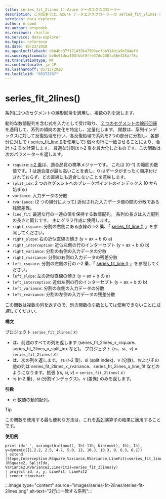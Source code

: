 ```yaml
---
title: series_fit_2lines ()-Azure データエクスプローラー
description: この記事では、Azure データエクスプローラーの series_fit_2lines () について説明します。
services: data-explorer
author: orspod
ms.author: orspodek
ms.reviewer: rkarlin
ms.service: data-explorer
ms.topic: reference
ms.date: 10/23/2018
ms.openlocfilehash: d4b4be37f171439b47399ecfbb314b1a9b704afd
ms.sourcegitcommit: bb8c61dea193fbbf9ffe37dd200fa36e428aff8c
ms.translationtype: MT
ms.contentlocale: ja-JP
ms.lasthandoff: 05/13/2020
ms.locfileid: "83372707"
---
```

# <a name="series_fit_2lines"></a>series_fit_2lines()

系列に2つのセグメントの線形回帰を適用し、複数の列を返します。  

動的な数値配列を含む式を入力として受け取り、 [2 つのセグメントの線形回帰](https://en.wikipedia.org/wiki/Segmented_regression)を適用して、系列の傾向の変化を特定し、定量化します。 関数は、系列インデックスに対して反復処理を行い、各反復処理で系列を2つの部分に分割し、各部分に対して ( [series_fit_line ()](series-fit-linefunction.md)を使用して) 個々の行に一致させることにより、合計 r-2 乗を計算します。 最適な分割は r-2 乗を最大化したものです。この関数は次のパラメーターを返します。
* `rsquare`: [r-2 乗](https://en.wikipedia.org/wiki/Coefficient_of_determination)は、適合品質の標準メジャーです。 これは [0-1] の範囲の数値です。1 は適合度が最も高いことを表し、0 はデータがまったく順序付けされておらず、どの直線にも適合しないことを意味します。
* `split_idx`: 2 つのセグメントへのブレークポイントのインデックス (0 から始まる)
* `variance`: 入力データの分散
* `rvariance`: (2 つの線分によって) 近似された入力データ値の間の分散である残留差異。
* `line_fit`: 最適な行の一連の値を保持する数値配列。 系列の長さは入力配列の長さと同じです。 主にグラフ作成に使用します。
* `right_rsquare`: 分割の右側にある直線の r-2 乗、「 [series_fit_line ()](series-fit-linefunction.md) 」を参照してください。
* `right_slope`: 右の近似直線の傾き (y = ax + b の a)
* `right_interception`: 近似左側の行のインターセプト (y = ax + b の b)
* `right_variance`: 分割の右側の入力データの分散
* `right_rvariance`: 分割の右側の入力データの残差分散
* `left_rsquare`: 分割の左側の行の r-2 乗、「 [series_fit_line ()](series-fit-linefunction.md) 」を参照してください。
* `left_slope`: 左の近似直線の傾き (y = ax + b の a)
* `left_interception`: 近似左側の行のインターセプト (y = ax + b の b)
* `left_variance`: 分割の左側の入力データの分散
* `left_rvariance`: 分割の左側の入力データの残差分散

この関数は複数の列を返すので、別の関数の引数としては使用できないことに*注意*してください。

**構文**

プロジェクト `series_fit_2lines(` *x*`)`
* は、前述のすべての列を返します (series_fit_2lines_x_rsquare、series_fit_2lines_x_split_idx など)。
プロジェクト (rs、si、v) = `series_fit_2lines(` *x*`)`
* は、次の列を返します。 rs (r-2 乗)、si (split index)、v (分散)、およびその他の列は series_fit_2lines_x_rvariance、series_fit_2lines_x_line_fit などのようになります。拡張 (rs, si, v) = `series_fit_2lines(` *x*`)`
* rs (r-2 乗)、si (分割インデックス)、v (差異) のみを返します。
  
**引数**

* *x*: 数値の動的配列。  

> [!TIP]
> この関数を使用する最も便利な方法は、これを[系列](make-seriesoperator.md)演算子の結果に適用することです。

**使用例**

<!-- csl: https://help.kusto.windows.net:443/Samples -->
```kusto
print id=' ', x=range(bin(now(), 1h)-11h, bin(now(), 1h), 1h), y=dynamic([1,2.2, 2.5, 4.7, 5.0, 12, 10.3, 10.3, 9, 8.3, 6.2])
| extend (Slope,Interception,RSquare,Variance,RVariance,LineFit)=series_fit_line(y), (RSquare2, SplitIdx, Variance2,RVariance2,LineFit2)=series_fit_2lines(y)
| project id, x, y, LineFit, LineFit2
| render timechart
```

:::image type="content" source="images/series-fit-2lines/series-fit-2lines.png" alt-text="2行に一致する系列":::
